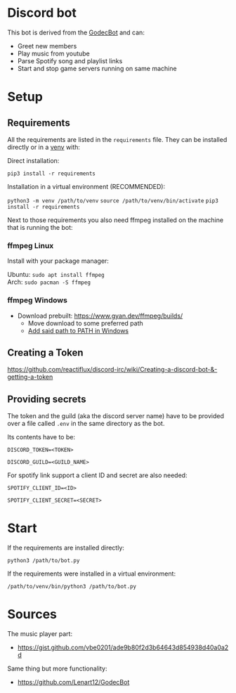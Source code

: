 # Discord bot

This bot is derived from the [GodecBot](https://github.com/Lenart12/GodecBot) and can:
* Greet new members
* Play music from youtube
* Parse Spotify song and playlist links
* Start and stop game servers running on same machine

# Setup

## Requirements

All the requirements are listed in the `requirements` file.
They can be installed directly or in a [venv](https://docs.python.org/3/library/venv.html) with:

Direct installation:

`pip3 install -r requirements`

Installation in a virtual environment (RECOMMENDED):

`python3 -m venv /path/to/venv`
`source /path/to/venv/bin/activate`
`pip3 install -r requirements`

Next to those requirements you also need ffmpeg installed on the machine that is running the bot:

### ffmpeg Linux

Install with your package manager:

Ubuntu: `sudo apt install ffmpeg`  
Arch: `sudo pacman -S ffmpeg`  

### ffmpeg Windows 

* Download prebuilt: https://www.gyan.dev/ffmpeg/builds/
    * Move download to some preferred path
    * [Add said path to PATH in Windows](https://docs.microsoft.com/en-us/previous-versions/office/developer/sharepoint-2010/ee537574(v=office.14))

## Creating a Token

https://github.com/reactiflux/discord-irc/wiki/Creating-a-discord-bot-&-getting-a-token

## Providing secrets

The token and the guild (aka the discord server name) have to be provided over a file called `.env` in the same directory as the bot.

Its contents have to be:  
  
`DISCORD_TOKEN=<TOKEN>`   

`DISCORD_GUILD=<GUILD_NAME>`

For spotify link support a client ID and secret are also needed:  

`SPOTIFY_CLIENT_ID=<ID>`  

`SPOTIFY_CLIENT_SECRET=<SECRET>`  

# Start

If the requirements are installed directly:  

`python3 /path/to/bot.py`  

If the requirements were installed in a virtual environment:  

`/path/to/venv/bin/python3 /path/to/bot.py`  

# Sources

The music player part:  
- https://gist.github.com/vbe0201/ade9b80f2d3b64643d854938d40a0a2d

Same thing but more functionality:
- https://github.com/Lenart12/GodecBot


